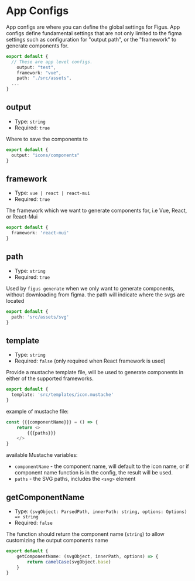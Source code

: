 # App Configs

App configs are where you can define the global settings for Figus. App configs define fundamental settings that are not only limited to the figma settings such as configuration for "output path", or the "framework" to generate components for.

```ts
export default {
  // These are app level configs.
    output: "test",
    framework: "vue",
    path: "./src/assets",
  ...
}
```

## output

- Type: `string`
- Required: `true`

Where to save the components to

```ts
export default {
  output: "icons/components"
}
```

## framework

- Type: `vue | react | react-mui`
- Required: `true`

The framework which we want to generate components for, i.e Vue, React, or React-Mui

```ts
export default {
  framework: 'react-mui'
}
```

## path

- Type: `string`
- Required: `true`

Used by `figus generate` when we only want to generate components, without downloading from figma. the path will indicate where the svgs are located

```ts
export default {
  path: 'src/assets/svg'
}
```

## template

- Type: `string`
- Required: `false` (only required when React framework is used)

Provide a mustache template file, will be used to generate components in either of the supported frameworks.


```ts
export default {
  template: 'src/templates/icon.mustache'
}
```

example of mustache file:

```js
const {{{componentName}}} = () => {
    return <>
        {{{paths}}}
    </>
}

```

available Mustache variables:
- `componentName` - the component name, will default to the icon name, or if component name function is in the config, the result will be used.
- `paths` - the SVG paths, includes the `<svg>` element
## getComponentName

- Type: `(svgObject: ParsedPath, innerPath: string, options: Options) => string`
- Required: `false`

The function should return the component name (`string`) to allow customizing the output components name

```ts
export default {
    getComponentName: (svgObject, innerPath, options) => {
        return camelCase(svgObject.base)
    }
}
```
